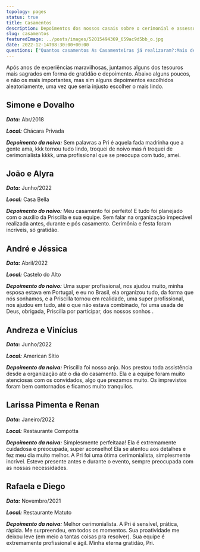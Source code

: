 ```yaml
---
topology: pages
status: true
title: Casamentos
description: Depoimentos dos nossos casais sobre o cerimonial e assessoria d'As Casamenteiras.
slug: casamentos
featuredImage: ../posts/images/52015494369_659ac9d5bb_o.jpg
date: 2022-12-14T08:30:00+00:00
questions: ["Quantos casamentos As Casamenteiras já realizaram?:Mais de 50."]
---
```


Após anos de experiências maravilhosas, juntamos alguns dos tesouros mais sagrados em forma de gratidão e depoimento. Abaixo alguns poucos, e não os mais importantes, mas sim alguns depoimentos escolhidos aleatoriamente, uma vez que seria injusto escolher o mais lindo.

## Simone e Dovalho

**_Data:_** Abr/2018

**_Local:_** Chácara Privada

**_Depoimento da noiva:_** Sem palavras a Pri é aquela fada madrinha que a gente ama, kkk tornou tudo lindo, troquei de noivo mas ñ troquei de cerimonialista kkkk, uma profissional que se preocupa com tudo, amei.

## João e Alyra

**_Data:_** Junho/2022

**_Local:_** Casa Bella

**_Depoimento do noivo:_** Meu casamento foi perfeito! E tudo foi planejado com o auxílio da Priscilla e sua equipe. Sem falar na organização impecável realizada antes, durante e pós casamento. Cerimônia e festa foram incríveis, só gratidão.

## André e Jéssica

**_Data:_** Abril/2022

**_Local:_** Castelo do Alto

**_Depoimento do noivo:_** Uma super profissional, nos ajudou muito, minha esposa estava em Portugal, e eu no Brasil, ela organizou tudo, da forma que nós sonhamos, e a Priscilla tornou em realidade, uma super profissional, nos ajudou em tudo, até o que não estava combinado, foi uma usada de Deus, obrigada, Priscilla por participar, dos nossos sonhos .

## Andreza e Vinícius

**_Data:_** Junho/2022

**_Local:_** American Sítio

**_Depoimento da noiva:_** Priscilla foi nosso anjo. Nos prestou toda assistência desde a organização até o dia do casamento. Ela e a equipe foram muito atenciosas com os convidados, algo que prezamos muito. Os imprevistos foram bem contornados e ficamos muito tranquilos.

## Larissa Pimenta e Renan

**_Data:_** Janeiro/2022

**_Local:_** Restaurante Compotta

**_Depoimento da noiva:_** Simplesmente perfeitaaa! Ela é extremamente cuidadosa e preocupada, super aconselho! Ela se atentou aos detalhes e fez meu dia muito melhor. A Pri foi uma ótima cerimonialista, simplesmente incrível. Esteve presente antes e durante o evento, sempre preocupada com as nossas necessidades.

## Rafaela e Diego

**_Data:_** Novembro/2021

**_Local:_** Restaurante Matuto

**_Depoimento da noiva:_** Melhor cerimonialista. A Pri é sensível, prática, rápida. Me surpreendeu, em todos os momentos. Sua proatividade me deixou leve (em meio a tantas coisas pra resolver). Sua equipe é extremamente profissional e ágil. Minha eterna gratidão, Pri.
